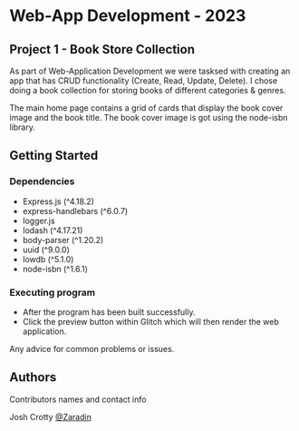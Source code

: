 # Web-App Development - 2023

## Project 1 - Book Store Collection

As part of Web-Application Development we were tasksed with creating an app that has CRUD functionality (Create, Read, Update, Delete).
I chose doing a book collection for storing books of different categories & genres.

The main home page contains a grid of cards that display the book cover image and the book title.
The book cover image is got using the node-isbn library.


## Getting Started

### Dependencies

* Express.js (^4.18.2)
* express-handlebars (^6.0.7)
* logger.js
* lodash (^4.17.21)
* body-parser (^1.20.2)
* uuid (^9.0.0)
* lowdb (^5.1.0)
* node-isbn (^1.6.1)


### Executing program

* After the program has been built successfully.
* Click the preview button within Glitch which will then render the web application.


Any advice for common problems or issues.

## Authors

Contributors names and contact info

Josh Crotty
[@Zaradin](https://github.com/Zaradin)
